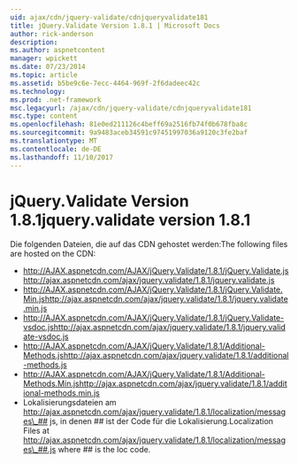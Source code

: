 ```yaml
---
uid: ajax/cdn/jquery-validate/cdnjqueryvalidate181
title: jQuery.Validate Version 1.8.1 | Microsoft Docs
author: rick-anderson
description: 
ms.author: aspnetcontent
manager: wpickett
ms.date: 07/23/2014
ms.topic: article
ms.assetid: b5be9c6e-7ecc-4464-969f-2f6dadeec42c
ms.technology: 
ms.prod: .net-framework
msc.legacyurl: /ajax/cdn/jquery-validate/cdnjqueryvalidate181
msc.type: content
ms.openlocfilehash: 81e0ed211126c4beff69a2516fb74f0b678fba8c
ms.sourcegitcommit: 9a9483aceb34591c97451997036a9120c3fe2baf
ms.translationtype: MT
ms.contentlocale: de-DE
ms.lasthandoff: 11/10/2017
---
```

<a name="jqueryvalidate-version-181"></a><span data-ttu-id="052dc-102">jQuery.Validate Version 1.8.1</span><span class="sxs-lookup"><span data-stu-id="052dc-102">jquery.validate version 1.8.1</span></span>
====================
<span data-ttu-id="052dc-103">Die folgenden Dateien, die auf das CDN gehostet werden:</span><span class="sxs-lookup"><span data-stu-id="052dc-103">The following files are hosted on the CDN:</span></span>

- <span data-ttu-id="052dc-104">http://AJAX.aspnetcdn.com/AJAX/jQuery.Validate/1.8.1/jQuery.Validate.js</span><span class="sxs-lookup"><span data-stu-id="052dc-104">http://ajax.aspnetcdn.com/ajax/jquery.validate/1.8.1/jquery.validate.js</span></span>
- <span data-ttu-id="052dc-105">http://AJAX.aspnetcdn.com/AJAX/jQuery.Validate/1.8.1/jQuery.Validate.Min.js</span><span class="sxs-lookup"><span data-stu-id="052dc-105">http://ajax.aspnetcdn.com/ajax/jquery.validate/1.8.1/jquery.validate.min.js</span></span>
- <span data-ttu-id="052dc-106">http://AJAX.aspnetcdn.com/AJAX/jQuery.Validate/1.8.1/jQuery.Validate-vsdoc.js</span><span class="sxs-lookup"><span data-stu-id="052dc-106">http://ajax.aspnetcdn.com/ajax/jquery.validate/1.8.1/jquery.validate-vsdoc.js</span></span>
- <span data-ttu-id="052dc-107">http://AJAX.aspnetcdn.com/AJAX/jQuery.Validate/1.8.1/Additional-Methods.js</span><span class="sxs-lookup"><span data-stu-id="052dc-107">http://ajax.aspnetcdn.com/ajax/jquery.validate/1.8.1/additional-methods.js</span></span>
- <span data-ttu-id="052dc-108">http://AJAX.aspnetcdn.com/AJAX/jQuery.Validate/1.8.1/Additional-Methods.Min.js</span><span class="sxs-lookup"><span data-stu-id="052dc-108">http://ajax.aspnetcdn.com/ajax/jquery.validate/1.8.1/additional-methods.min.js</span></span>
- <span data-ttu-id="052dc-109">Lokalisierungsdateien am http://ajax.aspnetcdn.com/ajax/jquery.validate/1.8.1/localization/messages\_## js, in denen ## ist der Code für die Lokalisierung.</span><span class="sxs-lookup"><span data-stu-id="052dc-109">Localization Files at http://ajax.aspnetcdn.com/ajax/jquery.validate/1.8.1/localization/messages\_##.js where ## is the loc code.</span></span>
